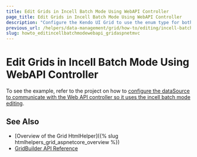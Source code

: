 ```yaml
---
title: Edit Grids in Incell Batch Mode Using WebAPI Controller
page_title: Edit Grids in Incell Batch Mode Using WebAPI Controller
description: "Configure the Kendo UI Grid to use the enum type for both displaying and editing."
previous_url: /helpers/data-management/grid/how-to/editing/incell-batch-editing-webapi
slug: howto_editincellbatchmodewebapi_gridaspnetmvc
---
```


# Edit Grids in Incell Batch Mode Using WebAPI Controller

To see the example, refer to the project on how to [configure the dataSource to communicate with the Web API controller so it uses the incell batch mode editing](https://github.com/telerik/ui-for-aspnet-mvc-examples/tree/master/Telerik.Examples.Mvc/Telerik.Examples.Mvc/Areas/GridEditingInCellWebApi).

## See Also

* [Overview of the Grid HtmlHelper]({% slug htmlhelpers_grid_aspnetcore_overview %})
* [GridBuilder API Reference](https://docs.telerik.com/aspnet-mvc/api/kendo.mvc.ui.fluent/gridbuilder)
